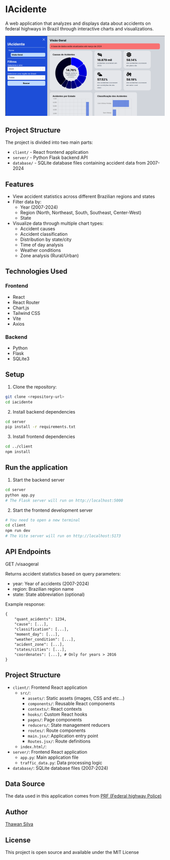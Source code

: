 # IAcidente

A web application that analyzes and displays data about accidents on federal highways in Brazil through interactive charts and visualizations.

[![Watch the video](./client/src/assets/img/iacidente.png)](https://youtu.be/dLbmqlrwums)

## Project Structure

The project is divided into two main parts:

- `client/` - React frontend application
- `server/` - Python Flask backend API
- `database/` - SQLite database files containing accident data from 2007-2024

## Features

- View accident statistics across different Brazilian regions and states
- Filter data by:
  - Year (2007-2024)
  - Region (North, Northeast, South, Southeast, Center-West)
  - State
- Visualize data through multiple chart types:
  - Accident causes
  - Accident classification
  - Distribution by state/city
  - Time of day analysis
  - Weather conditions
  - Zone analysis (Rural/Urban)

## Technologies Used

### Frontend

- React
- React Router
- Chart.js
- Tailwind CSS
- Vite
- Axios

### Backend

- Python
- Flask
- SQLite3

## Setup

1. Clone the repository:

```bash
git clone <repository-url>
cd iacidente
```

2. Install backend dependencies

```bash
cd server
pip install -r requirements.txt
```

3. Install frontend dependencies

```bash
cd ../client
npm install
```

## Run the application

1. Start the backend server

```bash
cd server
python app.py
# The Flask server will run on http://localhost:5000
```

2. Start the frontend development server

```bash
# You need to open a new terminal
cd client
npm run dev
# The Vite server will run on http://localhost:5173
```

## API Endpoints

GET /visaogeral

Returns accident statistics based on query parameters:

- year: Year of accidents (2007-2024)
- region: Brazilian region name
- state: State abbreviation (optional)

Example response:

```
{
	"quant_acidents": 1234,
	"cause": [...],
	"classification": [...],
	"moment_day": [...],
	"weather_condition": [...],
	"acident_zone": [...],
	"states/cities": [...],
	"coordenates": [...], # Only for years > 2016
}
```

## Project Structure

- `client/`: Frontend React application
  - `src/`:
    - `assets/`: Static assets (images, CSS and etc...)
    - `components/`: Reusable React components
    - `contexts/`: React contexts
    - `hooks/`: Custom React hooks
    - `pages/`: Page components
    - `reducers/`: State management reducers
    - `routes/`: Route components
    - `main.jsx/`: Application entry point
    - `Routes.jsx/`: Route definitions
  - `index.html/`:
- `server/`: Frontend React application
  - `app.py`: Main application file
  - `traffic_data.py`: Data processing logic
- `database/`: SQLite database files (2007-2024)

## Data Source

The data used in this application comes from [PRF (Federal highway Police)](https://www.gov.br/prf/pt-br/acesso-a-informacao/dados-abertos/dados-abertos-da-prf)

## Author

[Thawan Silva](https://www.linkedin.com/in/thawansilva)

## License

This project is open source and available under the MIT License

